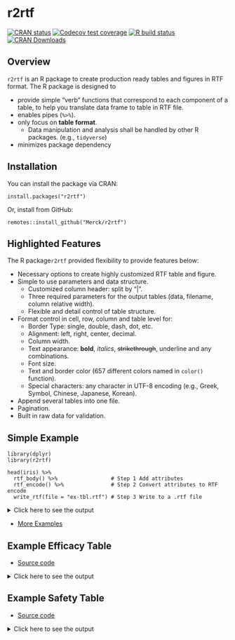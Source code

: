 # r2rtf

<!-- badges: start -->

[![CRAN
status](https://www.r-pkg.org/badges/version/r2rtf)](https://CRAN.R-project.org/package=r2rtf)
[![Codecov test
coverage](https://codecov.io/gh/Merck/r2rtf/branch/master/graph/badge.svg)](https://codecov.io/gh/Merck/r2rtf?branch=master)
[![R build
status](https://github.com/Merck/r2rtf/workflows/R-CMD-check/badge.svg)](https://github.com/Merck/r2rtf/actions)
[![CRAN
Downloads](https://cranlogs.r-pkg.org/badges/r2rtf)](https://cran.r-project.org/package=r2rtf)
<!-- badges: end -->

## Overview

`r2rtf` is an R package to create production ready tables and figures in
RTF format. The R package is designed to

-   provide simple “verb” functions that correspond to each component of
    a table, to help you translate data frame to table in RTF file.
-   enables pipes (`%>%`).
-   only focus on **table format**.
    -   Data manipulation and analysis shall be handled by other R
        packages. (e.g., `tidyverse`)
-   minimizes package dependency

## Installation

You can install the package via CRAN:

    install.packages("r2rtf")

Or, install from GitHub:

    remotes::install_github("Merck/r2rtf")

## Highlighted Features

The R package`r2rtf` provided flexibility to provide features below:

-   Necessary options to create highly customized RTF table and figure.
-   Simple to use parameters and data structure.
    -   Customized column header: split by “|”.
    -   Three required parameters for the output tables (data, filename,
        column relative width).
    -   Flexible and detail control of table structure.
-   Format control in cell, row, column and table level for:
    -   Border Type: single, double, dash, dot, etc.
    -   Alignment: left, right, center, decimal.
    -   Column width.
    -   Text appearance: **bold**, *italics*, <s>strikethrough</s>,
        underline and any combinations.
    -   Font size.
    -   Text and border color (657 different colors named in `color()`
        function).
    -   Special characters: any character in UTF-8 encoding (e.g.,
        Greek, Symbol, Chinese, Japanese, Korean).
-   Append several tables into one file.
-   Pagination.
-   Built in raw data for validation.

## Simple Example

    library(dplyr)
    library(r2rtf)

    head(iris) %>%
      rtf_body() %>%                 # Step 1 Add attributes
      rtf_encode() %>%               # Step 2 Convert attributes to RTF encode
      write_rtf(file = "ex-tbl.rtf") # Step 3 Write to a .rtf file

<details>
<summary>
Click here to see the output
</summary>
<img src="https://merck.github.io/r2rtf/articles/fig/ex-tbl.png">
</details>

-   [More Examples](https://merck.github.io/r2rtf/articles/index.html)

## Example Efficacy Table

-   [Source
    code](https://merck.github.io/r2rtf/articles/example-efficacy.html)

<details>
<summary>
Click here to see the output
</summary>
<img src="https://merck.github.io/r2rtf/articles/fig/efficacy_example.png">
</details>

## Example Safety Table

-   [Source
    code](https://merck.github.io/r2rtf/articles/example-ae-summary.html)

<details>
<summary>
Click here to see the output
</summary>
<img src="https://merck.github.io/r2rtf/articles/fig/ae_example.png">
</details>
